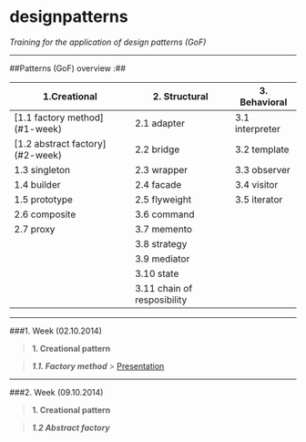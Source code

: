 designpatterns
==============

*Training for the application of design patterns (GoF)*

---

##Patterns (GoF) overview :##


1.Creational | 2. Structural | 3. Behavioral
-----------|-------------------|------------------------
[1.1 factory method] (#1-week) | 2.1 adapter |3.1 interpreter
[1.2 abstract factory] (#2-week)|2.2 bridge|3.2 template
1.3 singleton|2.3 wrapper|3.3 observer
1.4 builder|2.4 facade|3.4 visitor
1.5 prototype|2.5 flyweight|3.5 iterator
|2.6 composite|3.6 command
|2.7 proxy|3.7 memento
||3.8 strategy
||3.9 mediator
||3.10 state
||3.11 chain of resposibility
---

###1. Week 
(02.10.2014)


>**1. Creational pattern**

>***1.1. Factory method*** > [Presentation ](http://goo.gl/XX4sMJ)
 
---

###2. Week 
(09.10.2014)


>**1. Creational pattern**

>***1.2 Abstract factory***














